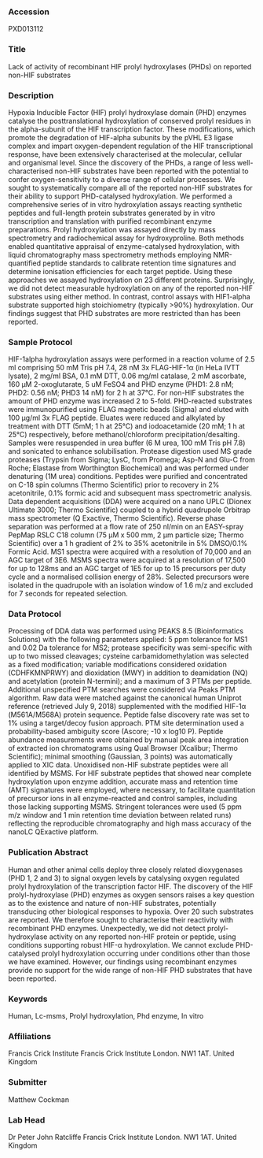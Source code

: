 ### Accession
PXD013112

### Title
Lack of activity of recombinant HIF prolyl hydroxylases (PHDs) on reported non-HIF substrates

### Description
Hypoxia Inducible Factor (HIF) prolyl hydroxylase domain (PHD) enzymes catalyse the posttranslational hydroxylation of conserved prolyl residues in the alpha-subunit of the HIF transcription factor. These modifications, which promote the degradation of HIF-alpha subunits by the pVHL E3 ligase complex and impart oxygen-dependent regulation of the HIF transcriptional response, have been extensively characterised at the molecular, cellular and organismal level. Since the discovery of the PHDs, a range of less well-characterised non-HIF substrates have been reported with the potential to confer oxygen-sensitivity to a diverse range of cellular processes. We sought to systematically compare all of the reported non-HIF substrates for their ability to support PHD-catalysed hydroxylation. We performed a comprehensive series of in vitro hydroxylation assays reacting synthetic peptides and full-length protein substrates generated by in vitro transcription and translation with purified recombinant enzyme preparations. Prolyl hydroxylation was assayed directly by mass spectrometry and radiochemical assay for hydroxyproline. Both methods enabled quantitative appraisal of enzyme-catalysed hydroxylation, with liquid chromatography mass spectrometry methods employing NMR-quantified peptide standards to calibrate retention time signatures and determine ionisation efficiencies for each target peptide. Using these approaches we assayed hydroxylation on 23 different proteins. Surprisingly, we did not detect measurable hydroxylation on any of the reported non-HIF substrates using either method. In contrast, control assays with HIF1-alpha substrate supported high stoichiometry (typically >90%) hydroxylation. Our findings suggest that PHD substrates are more restricted than has been reported.

### Sample Protocol
HIF-1alpha hydroxylation assays were performed in a reaction volume of 2.5 ml comprising 50 mM Tris pH 7.4, 28 nM 3x FLAG-HIF-1α (in HeLa IVTT lysate), 2 mg/ml BSA, 0.1 mM DTT, 0.06 mg/ml catalase, 2 mM ascorbate, 160 μM 2-oxoglutarate, 5 uM FeSO4 and PHD enzyme (PHD1: 2.8 nM; PHD2: 0.56 nM; PHD3 14 nM) for 2 h at 37°C. For non-HIF substrates the amount of PHD enzyme was increased 2 to 5-fold. PHD-reacted substrates were immunopurified using FLAG magnetic beads (Sigma) and eluted with 100 μg/ml 3x FLAG peptide. Eluates were reduced and alkylated by treatment with DTT (5mM; 1 h at 25°C) and iodoacetamide (20 mM; 1 h at 25°C) respectively, before methanol/chloroform precipitation/desalting. Samples were resuspended in urea buffer (6 M urea, 100 mM Tris pH 7.8) and sonicated to enhance solubilisation. Protease digestion used MS grade proteases (Trypsin from Sigma; LysC, from Promega; Asp-N and Glu-C from Roche; Elastase from Worthington Biochemical) and was performed under denaturing (1M urea) conditions. Peptides were purified and concentrated on C-18 spin columns (Thermo Scientific) prior to recovery in 2% acetonitrile, 0.1% formic acid and subsequent mass spectrometric analysis. Data dependent acquisitions (DDA) were acquired on a nano UPLC (Dionex Ultimate 3000; Thermo Scientific) coupled to a hybrid quadrupole Orbitrap mass spectrometer (Q Exactive, Thermo Scientific). Reverse phase separation was performed at a flow rate of 250 nl/min on an EASY-spray PepMap RSLC C18 column (75 μM x 500 mm, 2 μm particle size; Thermo Scientific) over a 1 h gradient of 2% to 35% acetonitrile in 5% DMSO/0.1% Formic Acid. MS1 spectra were acquired with a resolution of 70,000 and an AGC target of 3E6. MSMS spectra were acquired at a resolution of 17,500 for up to 128ms and an AGC target of 1E5 for up to 15 precursors per duty cycle and a normalised collision energy of 28%. Selected precursors were isolated in the quadrupole with an isolation window of 1.6 m/z and excluded for 7 seconds for repeated selection.

### Data Protocol
Processing of DDA data was performed using PEAKS 8.5 (Bioinformatics Solutions) with the following parameters applied: 5 ppm tolerance for MS1 and 0.02 Da tolerance for MS2; protease specificity was semi-specific with up to two missed cleavages; cysteine carbamidomethylation was selected as a fixed modification; variable modifications considered oxidation (CDHFKMNPRWY) and dioxidation (MWY) in addition to deamidation (NQ) and acetylation (protein N-termini); and a maximum of 3 PTMs per peptide. Additional unspecified PTM searches were considered via Peaks PTM algorithm. Raw data were matched against the canonical human Uniprot reference (retrieved July 9, 2018) supplemented with the modified HIF-1α (M561A/M568A) protein sequence. Peptide false discovery rate was set to 1% using a target/decoy fusion approach. PTM site determination used a probability-based ambiguity score (Ascore; -10 x log10 P).  Peptide abundance measurements were obtained by manual peak area integration of extracted ion chromatograms using Qual Browser (Xcalibur; Thermo Scientific); minimal smoothing (Gaussian, 3 points) was automatically applied to XIC data. Unoxidised non-HIF substrate peptides were all identified by MSMS. For HIF substrate peptides that showed near complete hydroxylation upon enzyme addition, accurate mass and retention time (AMT) signatures were employed, where necessary, to facilitate quantitation of precursor ions in all enzyme-reacted and control samples, including those lacking supporting MSMS. Stringent tolerances were used (5 ppm m/z window and 1 min retention time deviation between related runs) reflecting the reproducible chromatography and high mass accuracy of the nanoLC QExactive platform.

### Publication Abstract
Human and other animal cells deploy three closely related dioxygenases (PHD 1, 2 and 3) to signal oxygen levels by catalysing oxygen regulated prolyl hydroxylation of the transcription factor HIF. The discovery of the HIF prolyl-hydroxylase (PHD) enzymes as oxygen sensors raises a key question as to the existence and nature of non-HIF substrates, potentially transducing other biological responses to hypoxia. Over 20 such substrates are reported. We therefore sought to characterise their reactivity with recombinant PHD enzymes. Unexpectedly, we did not detect prolyl-hydroxylase activity on any reported non-HIF protein or peptide, using conditions supporting robust HIF-&#x3b1; hydroxylation. We cannot exclude PHD-catalysed prolyl hydroxylation occurring under conditions other than those we have examined. However, our findings using recombinant enzymes provide no support for the wide range of non-HIF PHD substrates that have been reported.

### Keywords
Human, Lc-msms, Prolyl hydroxylation, Phd enzyme, In vitro

### Affiliations
Francis Crick Institute
Francis Crick Institute London. NW1 1AT. United Kingdom

### Submitter
Matthew Cockman

### Lab Head
Dr Peter John Ratcliffe
Francis Crick Institute London. NW1 1AT. United Kingdom


